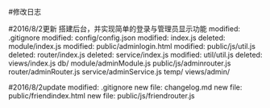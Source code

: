 #修改日志

#2016/8/2更新
搭建后台，并实现简单的登录与管理员显示功能
modified:   .gitignore
modified:   config/config.json
modified:   index.js
deleted:    module/index.js
modified:   public/adminlogin.html
modified:   public/js/util.js
deleted:    router/index.js
deleted:    service/index.js
modified:   util/util.js
deleted:    views/index.js
db/
module/adminModule.js
public/js/adminrouter.js
router/adminRouter.js
service/adminService.js
temp/
views/admin/



#2016/8/2update
modified:   .gitignore
new file:   changelog.md
new file:   public/friendindex.html
new file:   public/js/friendrouter.js